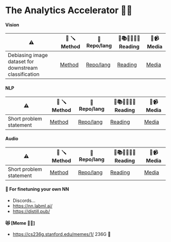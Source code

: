 # The Analytics Accelerator 🚀🦾

#### Vision
| ⚠️ | 🧮 🪛 Method | 🎁 Repo/lang | 📰📚👨‍🎓👩‍🎓 Reading | 📰📹 Media |
| ------------- | ------------- | ------------- | ------------- |  ------------- |
| Debiasing image dataset for downstream classification | [Method]( X ) | [Repo/lang]( X )| [Reading]( X ) | [Media]( X ) |


#### NLP

| ⚠️ | 🧮 🪛 Method | 🎁 Repo/lang | 📰📚👨‍🎓👩‍🎓 Reading | 📰📹 Media |
| ------------- | ------------- | ------------- | ------------- |  ------------- |
| Short problem statement | [Method]( X ) | [Repo/lang]( X )| [Reading]( X ) | [Media]( X ) |



#### Audio
| ⚠️ | 🧮 🪛 Method | 🎁 Repo/lang | 📰📚👨‍🎓👩‍🎓 Reading | 📰📹 Media |
| ------------- | ------------- | ------------- | ------------- |  ------------- |
| Short problem statement | [Method]( X ) | [Repo/lang]( X )| [Reading]( X ) | [Media]( X ) |


#### 🔮 For finetuning your own NN 
- Discords... 
- https://nn.labml.ai/
- https://distill.pub/


#### 😻 [Meme 🔌🔌]
- https://cs236g.stanford.edu/memes/1/ 236G 🖖 


